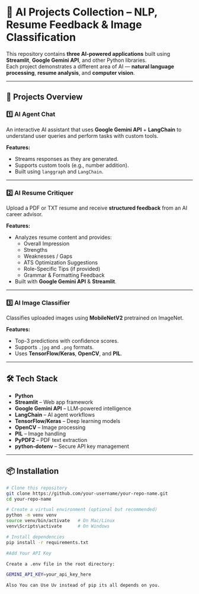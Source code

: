 # 🚀 AI Projects Collection – NLP, Resume Feedback & Image Classification

This repository contains **three AI-powered applications** built using **Streamlit**, **Google Gemini API**, and other Python libraries.  
Each project demonstrates a different area of AI — **natural language processing**, **resume analysis**, and **computer vision**.

---

## 📂 Projects Overview

### 1️⃣ AI Agent Chat
An interactive AI assistant that uses **Google Gemini API** + **LangChain** to understand user queries and perform tasks with custom tools.

**Features:**
- Streams responses as they are generated.
- Supports custom tools (e.g., number addition).
- Built using `langgraph` and `LangChain`.

---

### 2️⃣ AI Resume Critiquer
Upload a PDF or TXT resume and receive **structured feedback** from an AI career advisor.

**Features:**
- Analyzes resume content and provides:
  - Overall Impression
  - Strengths
  - Weaknesses / Gaps
  - ATS Optimization Suggestions
  - Role-Specific Tips (if provided)
  - Grammar & Formatting Feedback
- Built with **Google Gemini API** & **Streamlit**.

---

### 3️⃣ AI Image Classifier
Classifies uploaded images using **MobileNetV2** pretrained on ImageNet.

**Features:**
- Top-3 predictions with confidence scores.
- Supports `.jpg` and `.png` formats.
- Uses **TensorFlow/Keras**, **OpenCV**, and **PIL**.

---

## 🛠 Tech Stack

- **Python**
- **Streamlit** – Web app framework
- **Google Gemini API** – LLM-powered intelligence
- **LangChain** – AI agent workflows
- **TensorFlow/Keras** – Deep learning models
- **OpenCV** – Image processing
- **PIL** – Image handling
- **PyPDF2** – PDF text extraction
- **python-dotenv** – Secure API key management

---

## 📦 Installation

```bash
# Clone this repository
git clone https://github.com/your-username/your-repo-name.git
cd your-repo-name

# Create a virtual environment (optional but recommended)
python -m venv venv
source venv/bin/activate   # On Mac/Linux
venv\Scripts\activate      # On Windows

# Install dependencies
pip install -r requirements.txt

#Add Your API Key

Create a .env file in the root directory:

GEMINI_API_KEY=your_api_key_here

Also You can Use Uv instead of pip its all depends on you.
